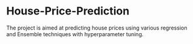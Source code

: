 # House-Price-Prediction
The project is aimed at predicting house prices using various regression and Ensemble techniques with hyperparameter tuning.
